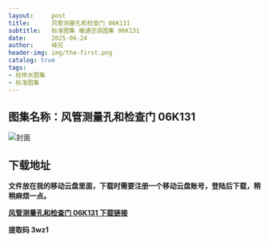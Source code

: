 ```yaml
---
layout:     post
title:      风管测量孔和检查门 06K131
subtitle:   标准图集 暖通空调图集 06K131
date:       2025-06-24
author:     峰兄
header-img: img/the-first.png
catalog: true
tags:
- 给排水图集
- 标准图集
---
```

## 图集名称：风管测量孔和检查门 06K131
![封面](https://pic1.imgdb.cn/item/6858f5a158cb8da5c864efa0.jpg)


## 下载地址 ##
**文件放在我的移动云盘里面，下载时需要注册一个移动云盘账号，登陆后下载，稍稍麻烦一点。**  
  
[**风管测量孔和检查门 06K131 下载链接**](https://caiyun.139.com/w/i/2nQQU9Nzjs59t)


**提取码 3wz1**

